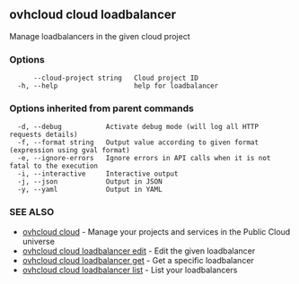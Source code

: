 ## ovhcloud cloud loadbalancer

Manage loadbalancers in the given cloud project

### Options

```
      --cloud-project string   Cloud project ID
  -h, --help                   help for loadbalancer
```

### Options inherited from parent commands

```
  -d, --debug           Activate debug mode (will log all HTTP requests details)
  -f, --format string   Output value according to given format (expression using gval format)
  -e, --ignore-errors   Ignore errors in API calls when it is not fatal to the execution
  -i, --interactive     Interactive output
  -j, --json            Output in JSON
  -y, --yaml            Output in YAML
```

### SEE ALSO

* [ovhcloud cloud](ovhcloud_cloud.md)	 - Manage your projects and services in the Public Cloud universe
* [ovhcloud cloud loadbalancer edit](ovhcloud_cloud_loadbalancer_edit.md)	 - Edit the given loadbalancer
* [ovhcloud cloud loadbalancer get](ovhcloud_cloud_loadbalancer_get.md)	 - Get a specific loadbalancer
* [ovhcloud cloud loadbalancer list](ovhcloud_cloud_loadbalancer_list.md)	 - List your loadbalancers

